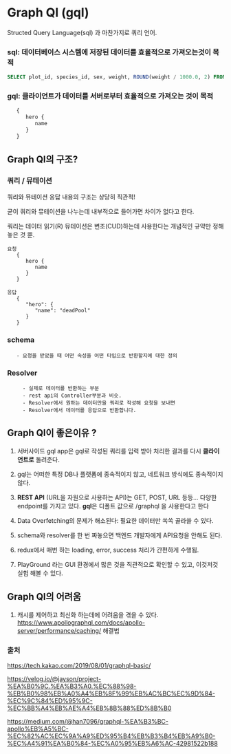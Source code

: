 # Graph Ql (gql)

Structed Query Language(sql) 과 마찬가지로 쿼리 언어.

### sql: **데이터베이스 시스템에 저장된 데이터**를 효율적으로 가져오는것이 목적

```sql
SELECT plot_id, species_id, sex, weight, ROUND(weight / 1000.0, 2) FROM surveys;
```

### gql: **클라이언트가 데이터를 서버로**부터 효율적으로 가져오는 것이 목적

```javascript
   {
      hero {
         name
      }
   }
```
## Graph Ql의 구조?

### 쿼리 / 뮤테이션
   쿼리와 뮤테이션 응답 내용의 구조는 상당히 직관적!

   굳이 쿼리와 뮤테이션을 나누는데 내부적으로 들어가면 차이가 없다고 한다.

   쿼리는 데이터 읽기(R)
   뮤테이션은 변조(CUD)하는데 사용한다는 개념적인 규약만 정해놓은 것 뿐.

```
요청
   {
      hero {
         name
      }
   }
```

```
응답
   {
      "hero": {
         "name": "deadPool"
      }
   }
```

### schema
       - 요청을 받았을 때 어떤 속성을 어떤 타입으로 반환할지에 대한 정의

### Resolver
         - 실제로 데이터를 반환하는 부분
         - rest api의 Controller부분과 비슷.
         - Resolver에서 원하는 데이터만을 쿼리로 작성해 요청을 보내면
         - Resolver에서 데이터를 응답으로 반환합니다.

## Graph Ql이 좋은이유 ?
1. 서버사이드 gql app은 gql로 작성된 쿼리를 입력 받아 처리한 결과를 다시 **클라이언트로** 돌려준다.

2. gql는 어떠한 특정 DB나 플랫폼에 종속적이지 않고, 네트워크 방식에도 종속적이지 않다.

3. **REST API** (URL을 자원으로 사용하는 API)는 GET, POST, URL 등등... 다양한 endpoint를 가지고 있다. **gql**은 디폴트 값으로 /graphql 을 사용한다고 한다

4. Data Overfetching의 문제가 해소된다: 필요한 데이터만 쏙쏙 골라쓸 수 있다.

5. schema와 resolver를 한 번 짜놓으면 백엔드 개발자에게 API요청을 안해도 된다.
6. redux에서 매번 하는 loading, error, success 처리가 간편하게 수행됨.
7. PlayGround 라는 GUI 환경에서 많은 것을 직관적으로 확인할 수 있고, 이것저것 실험 해볼 수 있다.
   
## Graph Ql의 어려움
1. 캐시를 제어하고 최신화 하는데에 어려움을 겪을 수 있다. https://www.apollographql.com/docs/apollo-server/performance/caching/
   해결법




### 출처
   https://tech.kakao.com/2019/08/01/graphql-basic/

   https://velog.io/@jayson/project-%EA%B0%9C.%EA%B3%A0.%EC%88%98-%EB%B0%98%EB%A0%A4%EB%8F%99%EB%AC%BC%EC%9D%84-%EC%9C%84%ED%95%9C-%EC%BB%A4%EB%AE%A4%EB%8B%88%ED%8B%B0

   https://medium.com/@han7096/graphql-%EA%B3%BC-apollo%EB%A5%BC-%EC%82%AC%EC%9A%A9%ED%95%B4%EB%B3%B4%EB%A9%B0-%EC%A4%91%EA%B0%84-%EC%A0%95%EB%A6%AC-42981522b188